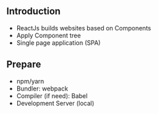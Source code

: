 ## Introduction
  * ReactJs builds websites based on Components
  * Apply Component tree
  * Single page application (SPA)

## Prepare
  * npm/yarn
  * Bundler: webpack
  * Compiler (if need): Babel
  * Development Server (local)